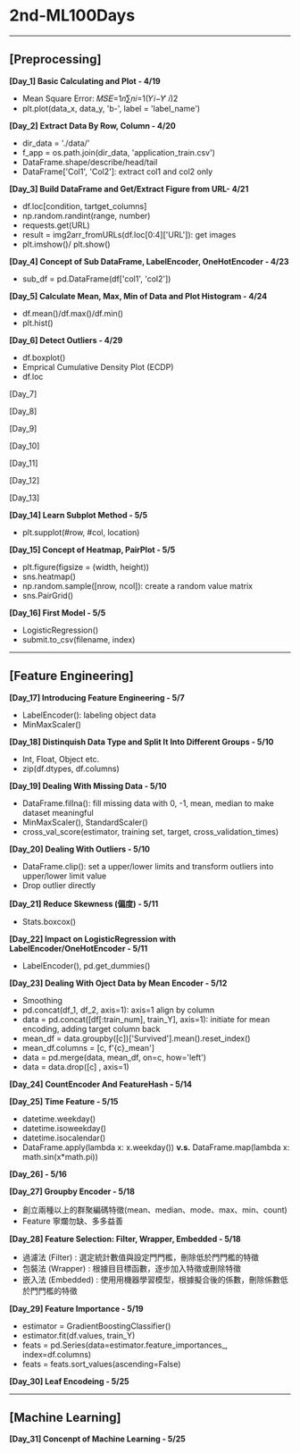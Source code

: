 # 2nd-ML100Days
***
## [Preprocessing]

**[Day_1] Basic Calculating and Plot - 4/19**
- Mean Square Error: 𝑀𝑆𝐸=1𝑛∑𝑛𝑖=1(𝑌𝑖−𝑌̂ 𝑖)2
- plt.plot(data_x, data_y, 'b-', label = 'label_name')

**[Day_2] Extract Data By Row, Column - 4/20**
- dir_data = './data/'
- f_app = os.path.join(dir_data, 'application_train.csv')
- DataFrame.shape/describe/head/tail
- DataFrame['Col1', 'Col2']: extract col1 and col2 only

**[Day_3] Build DataFrame and Get/Extract Figure from URL- 4/21**
- df.loc[condition, tartget_columns]
- np.random.randint(range, number)
- requests.get(URL)
- result = img2arr_fromURLs(df.loc[0:4]['URL']): get images
- plt.imshow()/ plt.show()

**[Day_4] Concept of Sub DataFrame, LabelEncoder, OneHotEncoder - 4/23**
- sub_df = pd.DataFrame(df['col1', 'col2'])

**[Day_5] Calculate Mean, Max, Min of Data and Plot Histogram - 4/24**
- df.mean()/df.max()/df.min()
- plt.hist()

**[Day_6] Detect Outliers - 4/29**
- df.boxplot()
- Emprical Cumulative Density Plot (ECDP)
- df.loc

[Day_7]

[Day_8]

[Day_9]

[Day_10]

[Day_11]

[Day_12]

[Day_13]

**[Day_14] Learn Subplot Method - 5/5**
- plt.supplot(#row, #col, location)

**[Day_15] Concept of Heatmap, PairPlot - 5/5**
- plt.figure(figsize = (width, height))
- sns.heatmap()
- np.random.sample([nrow, ncol]): create a random value matrix
- sns.PairGrid()

**[Day_16] First Model - 5/5**
- LogisticRegression()
- submit.to_csv(filename, index)

***
## [Feature Engineering]

**[Day_17] Introducing Feature Engineering - 5/7**
- LabelEncoder(): labeling object data
- MinMaxScaler()

**[Day_18] Distinquish Data Type and Split It Into Different Groups - 5/10**
- Int, Float, Object etc.
- zip(df.dtypes, df.columns)

**[Day_19] Dealing With Missing Data - 5/10**
- DataFrame.fillna(): fill missing data with 0, -1, mean, median to make dataset meaningful
- MinMaxScaler(), StandardScaler()
- cross_val_score(estimator, training set, target, cross_validation_times)

**[Day_20] Dealing With Outliers - 5/10**
- DataFrame.clip(): set a upper/lower limits and transform outliers into upper/lower limit value
- Drop outlier directly

**[Day_21] Reduce Skewness (偏度) - 5/11**
- Stats.boxcox()

**[Day_22] Impact on LogisticRegression with LabelEncoder/OneHotEncoder - 5/11**
- LabelEncoder(), pd.get_dummies()

**[Day_23] Dealing With Oject Data by Mean Encoder - 5/12**
- Smoothing
- pd.concat(df_1, df_2, axis=1): axis=1 align by column
- data = pd.concat([df[:train_num], train_Y], axis=1): initiate for mean encoding, adding target column back
- mean_df = data.groupby([c])['Survived'].mean().reset_index()
- mean_df.columns = [c, f'{c}_mean']
- data = pd.merge(data, mean_df, on=c, how='left')
- data = data.drop([c] , axis=1)

**[Day_24] CountEncoder And FeatureHash - 5/14**

**[Day_25] Time Feature - 5/15**
- datetime.weekday()
- datetime.isoweekday()
- datetime.isocalendar()
- DataFrame.apply(lambda x: x.weekday()) **v.s.** DataFrame.map(lambda x: math.sin(x*math.pi))

**[Day_26] - 5/16**

**[Day_27] Groupby Encoder - 5/18**
- 創立兩種以上的群聚編碼特徵(mean、median、mode、max、min、count)
- Feature 寧爛勿缺、多多益善

**[Day_28] Feature Selection: Filter, Wrapper, Embedded - 5/18**
- 過濾法 (Filter) : 選定統計數值與設定⾨門檻，刪除低於⾨門檻的特徵
- 包裝法 (Wrapper) : 根據⽬目標函數，逐步加入特徵或刪除特徵
- 嵌入法 (Embedded) : 使⽤用機器學習模型，根據擬合後的係數，刪除係數低於⾨門檻的特徵

**[Day_29] Feature Importance - 5/19**
- estimator = GradientBoostingClassifier()
- estimator.fit(df.values, train_Y)
- feats = pd.Series(data=estimator.feature_importances_, index=df.columns)
- feats = feats.sort_values(ascending=False)

**[Day_30] Leaf Encodeing - 5/25**

***
## [Machine Learning]

**[Day_31] Concenpt of Machine Learning - 5/25**
